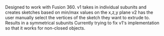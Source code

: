 Designed to work with Fusion 360. 
v1 takes in individual subunits and creates sketches based on min/max values on the x,z,y plane
v2 has the user manually select the vertices of the sketch they want to extrude to. Results in a symmetrical subunits
Currently trying to fix v1's implementation so that it works for non-closed objects. 
